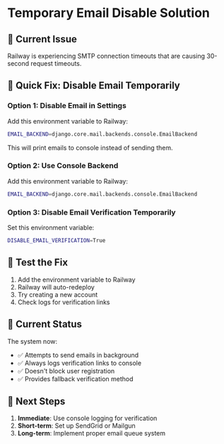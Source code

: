 # Temporary Email Disable Solution

## 🚨 Current Issue
Railway is experiencing SMTP connection timeouts that are causing 30-second request timeouts.

## 🔧 Quick Fix: Disable Email Temporarily

### Option 1: Disable Email in Settings
Add this environment variable to Railway:

```bash
EMAIL_BACKEND=django.core.mail.backends.console.EmailBackend
```

This will print emails to console instead of sending them.

### Option 2: Use Console Backend
Add this environment variable to Railway:

```bash
EMAIL_BACKEND=django.core.mail.backends.console.EmailBackend
```

### Option 3: Disable Email Verification Temporarily
Set this environment variable:

```bash
DISABLE_EMAIL_VERIFICATION=True
```

## 🧪 Test the Fix
1. Add the environment variable to Railway
2. Railway will auto-redeploy
3. Try creating a new account
4. Check logs for verification links

## 📧 Current Status
The system now:
- ✅ Attempts to send emails in background
- ✅ Always logs verification links to console
- ✅ Doesn't block user registration
- ✅ Provides fallback verification method

## 🎯 Next Steps
1. **Immediate**: Use console logging for verification
2. **Short-term**: Set up SendGrid or Mailgun
3. **Long-term**: Implement proper email queue system





